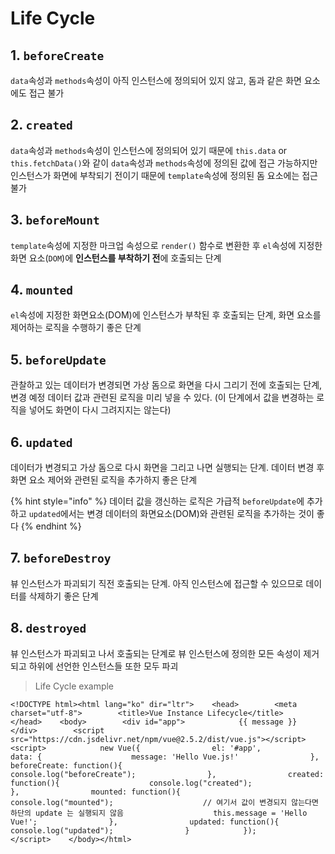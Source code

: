 # Life Cycle

## 1. `beforeCreate`

`data`속성과 `methods`속성이 아직 인스턴스에 정의되어 있지 않고, 돔과 같은 화면 요소에도 접근 불가

## 2. `created`

`data`속성과 `methods`속성이 인스턴스에 정의되어 있기 때문에 `this.data` or `this.fetchData()`와 같이 `data`속성과 `methods`속성에 정의된 값에 접근 가능하지만 인스턴스가 화면에 부착되기 전이기 때문에 `template`속성에 정의된 돔 요소에는 접근 불가

## 3. `beforeMount`

`template`속성에 지정한 마크업 속성으로 `render()` 함수로 변환한 후 `el`속성에 지정한 화면 요소\(`DOM`\)에 **인스턴스를 부착하기 전**에 호출되는 단계

## 4. `mounted`

`el`속성에 지정한 화면요소\(DOM\)에 인스턴스가 부착된 후 호출되는 단계, 화면 요소를 제어하는 로직을 수행하기 좋은 단계

## 5. `beforeUpdate`

관찰하고 있는 데이터가 변경되면 가상 돔으로 화면을 다시 그리기 전에 호출되는 단계, 변경 예정 데이터 값과 관련된 로직을 미리 넣을 수 있다. \(이 단계에서 값을 변경하는 로직을 넣어도 화면이 다시 그려지지는 않는다\)

## 6. `updated`

데이터가 변경되고 가상 돔으로 다시 화면을 그리고 나면 실행되는 단계. 데이터 변경 후 화면 요소 제어와 관련된 로직을 추가하지 좋은 단계

{% hint style="info" %}
데이터 값을 갱신하는 로직은 가급적 `beforeUpdate`에 추가하고 `updated`에서는 변경 데이터의 화면요소\(DOM\)와 관련된 로직을 추가하는 것이 좋다
{% endhint %}

## 7. `beforeDestroy`

뷰 인스턴스가 파괴되기 직전 호출되는 단계. 아직 인스턴스에 접근할 수 있으므로 데이터를 삭제하기 좋은 단계

## 8. `destroyed`

뷰 인스턴스가 파괴되고 나서 호출되는 단계로 뷰 인스턴스에 정의한 모든 속성이 제거되고 하위에 선언한 인스턴스들 또한 모두 파괴

> Life Cycle example

```markup
<!DOCTYPE html><html lang="ko" dir="ltr">    <head>        <meta charset="utf-8">        <title>Vue Instance Lifecycle</title>    </head>    <body>        <div id="app">            {{ message }}        </div>        <script src="https://cdn.jsdelivr.net/npm/vue@2.5.2/dist/vue.js"></script>        <script>            new Vue({                el: '#app',                data: {                    message: 'Hello Vue.js!'                },                beforeCreate: function(){                    console.log("beforeCreate");                },                created: function(){                    console.log("created");                },                mounted: function(){                    console.log("mounted");                    // 여기서 값이 변경되지 않는다면 하단의 update 는 실행되지 않음                    this.message = 'Hello Vue!';                },                updated: function(){                    console.log("updated");                }            });        </script>    </body></html>
```

